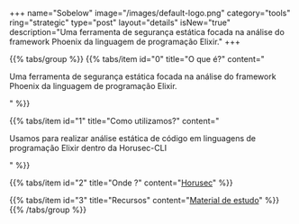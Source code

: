 +++
name="Sobelow"
image="/images/default-logo.png"
category="tools"
ring="strategic"
type="post"
layout="details"
isNew="true"
description="Uma ferramenta de segurança estática focada na análise do framework Phoenix da linguagem de programação Elixir."
+++

{{% tabs/group %}}
  {{% tabs/item id="0" title="O que é?" content="<p>Uma ferramenta de segurança estática focada na análise do framework Phoenix da linguagem de programação Elixir.</p>" %}}
  
  {{% tabs/item id="1" title="Como utilizamos?" content="<p>Usamos para realizar análise estática de código em linguagens de programação Elixir dentro da Horusec-CLI</p>" %}}
  
  {{% tabs/item id="2" title="Onde ?" content="<a href='https://horusec.io/' target='_blank'>Horusec</a>" %}}

  {{% tabs/item id="3" title="Recursos" content="<a href='https://github.com/nccgroup/sobelow' target='_blank'>Material de estudo</a>" %}}
{{% /tabs/group %}}